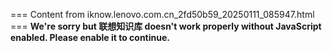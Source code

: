 === Content from iknow.lenovo.com.cn_2fd50b59_20250111_085947.html ===
**We're sorry but 联想知识库 doesn't work properly without JavaScript enabled. Please enable it to continue.**
